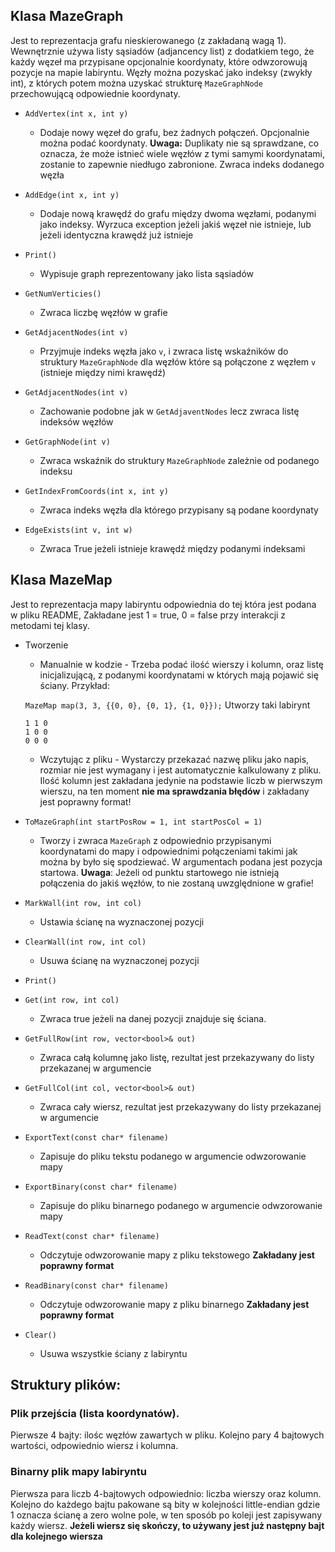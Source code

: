 ## Klasa MazeGraph
Jest to reprezentacja grafu nieskierowanego (z zakładaną wagą 1). Wewnętrznie używa listy sąsiadów (adjancency list) z dodatkiem tego, że każdy węzeł ma przypisane opcjonalnie koordynaty, które odwzorowują pozycje na mapie labiryntu. Węzły można pozyskać jako indeksy (zwykły int), z których potem można uzyskać strukturę `MazeGraphNode` przechowującą odpowiednie koordynaty.

- `AddVertex(int x, int y)`
    - Dodaje nowy węzeł do grafu, bez żadnych połączeń. Opcjonalnie można podać koordynaty. **Uwaga:** Duplikaty nie są sprawdzane, co oznacza, że może istnieć wiele węzłów z tymi samymi koordynatami, zostanie to zapewnie niedługo zabronione.
    Zwraca indeks dodanego węzła

- `AddEdge(int x, int y)`
    - Dodaje nową krawędź do grafu między dwoma węzłami, podanymi jako indeksy. Wyrzuca exception jeżeli jakiś węzeł nie istnieje, lub jeżeli identyczna krawędź już istnieje

- `Print()`
    - Wypisuje graph reprezentowany jako lista sąsiadów

- `GetNumVerticies()`
    - Zwraca liczbę węzłów w grafie

- `GetAdjacentNodes(int v)`
    - Przyjmuje indeks węzła jako `v`, i zwraca listę wskaźników do struktury `MazeGraphNode` dla węzłów które są połączone z węzłem `v` (istnieje między nimi krawędź)

- `GetAdjacentNodes(int v)`
    - Zachowanie podobne jak w `GetAdjaventNodes` lecz zwraca listę indeksów węzłów

- `GetGraphNode(int v)`
    - Zwraca wskaźnik do struktury `MazeGraphNode` zależnie od podanego indeksu

- `GetIndexFromCoords(int x, int y)`
    - Zwraca indeks węzła dla którego przypisany są podane koordynaty

- `EdgeExists(int v, int w)`
    - Zwraca True jeżeli istnieje krawędź między podanymi indeksami

## Klasa MazeMap
Jest to reprezentacja mapy labiryntu odpowiednia do tej która jest podana w pliku README, Zakładane jest 1 = true, 0 = false przy interakcji z metodami tej klasy.

- Tworzenie
    - Manualnie w kodzie - Trzeba podać ilość wierszy i kolumn, oraz listę inicjalizującą, z podanymi koordynatami w których mają pojawić się ściany. Przykład:
    
    `MazeMap map(3, 3, {{0, 0}, {0, 1}, {1, 0}});`
    Utworzy taki labirynt
    ```
    1 1 0
    1 0 0
    0 0 0
    ```
    - Wczytując z pliku - Wystarczy przekazać nazwę pliku jako napis, rozmiar nie jest wymagany i jest automatycznie kalkulowany z pliku. Ilość kolumn jest zakładana jedynie na podstawie liczb w pierwszym wierszu, na ten moment **nie ma sprawdzania błędów** i zakładany jest poprawny format!

- `ToMazeGraph(int startPosRow = 1, int startPosCol = 1)`
    - Tworzy i zwraca `MazeGraph` z odpowiednio przypisanymi koordynatami do mapy i odpowiednimi połączeniami takimi jak można by było się spodziewać. W argumentach podana jest pozycja startowa. **Uwaga**: Jeżeli od punktu startowego nie istnieją połączenia do jakiś węzłów, to nie zostaną uwzględnione w grafie!

- `MarkWall(int row, int col)`
    - Ustawia ścianę na wyznaczonej pozycji

- `ClearWall(int row, int col)`
    - Usuwa ścianę na wyznaczonej pozycji

- `Print()`
    
- `Get(int row, int col)`
    - Zwraca true jeżeli na danej pozycji znajduje się ściana.

- `GetFullRow(int row, vector<bool>& out)`
    - Zwraca całą kolumnę jako listę, rezultat jest przekazywany do listy przekazanej w argumencie

- `GetFullCol(int col, vector<bool>& out)`
    - Zwraca cały wiersz, rezultat jest przekazywany do listy przekazanej w argumencie

- `ExportText(const char* filename)`
    - Zapisuje do pliku tekstu podanego w argumencie odwzorowanie mapy

- `ExportBinary(const char* filename)`
    - Zapisuje do pliku binarnego podanego w argumencie odwzorowanie mapy

- `ReadText(const char* filename)`
    - Odczytuje odwzorowanie mapy z pliku tekstowego **Zakładany jest poprawny format**

- `ReadBinary(const char* filename)`
    - Odczytuje odwzorowanie mapy z pliku binarnego **Zakładany jest poprawny format**

- `Clear()`
    - Usuwa wszystkie ściany z labiryntu


## Struktury plików:
### Plik przejścia (lista koordynatów).
Pierwsze 4 bajty: ilośc węzłów zawartych w pliku. Kolejno pary 4 bajtowych wartości, odpowiednio wiersz i kolumna.

### Binarny plik mapy labiryntu
Pierwsza para liczb 4-bajtowych odpowiednio: liczba wierszy oraz kolumn. Kolejno do każdego bajtu pakowane są bity w kolejności little-endian gdzie 1 oznacza ścianę a zero wolne pole, w ten sposób po koleji jest zapisywany każdy wiersz. **Jeżeli wiersz się skończy, to używany jest już następny bajt dla kolejnego wiersza**